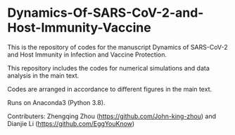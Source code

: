 # Dynamics-Of-SARS-CoV-2-and-Host-Immunity-Vaccine
This is the repository of codes for the manuscript Dynamics of SARS-CoV-2 and Host Immunity in Infection and Vaccine Protection.

This repository includes the codes for numerical simulations and data analysis in the main text.

Codes are arranged in accordance to different figures in the main text.

Runs on Anaconda3 (Python 3.8).

Contributers:
Zhengqing Zhou (https://github.com/John-king-zhou) and Dianjie Li (https://github.com/EggYouKnow)
